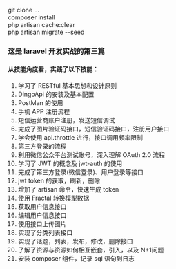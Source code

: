 git clone ...  
composer install   
php artisan cache:clear  
php artisan migrate --seed  

### 这是 laravel 开发实战的第三篇   

#### 从技能角度看，实践了以下技能： 
1. 学习了 RESTful 基本思想和设计原则  
2. DingoApi 的安装及基本配置  
3. PostMan 的使用  
4. 手机 APP 注册流程
5. 短信运营商账户注册，发送短信调试
6. 完成了图片验证码接口，短信验证码接口，注册用户接口
7. 学会使用 api.throttle 进行，接口调用频率限制
8. 第三方登录的流程
9. 利用微信公众平台测试账号，深入理解 OAuth 2.0 流程
10. 学习了 JWT 的概念及 jwt-auth 的使用
11. 完成了第三方登录(微信登录)、用户登录等接口
12. jwt token 的获取，刷新，删除  
13. 增加了 artisan 命令，快速生成 token  
14. 使用 Fractal 转换模型数据
15. 获取用户信息接口  
16. 编辑用户信息接口  
17. 使用接口上传图片  
18. 实现了分类列表接口
19. 实现了话题，列表，发布，修改，删除接口
20. 了解了资源与资源如何相互嵌套，引入，以及 N+1问题
21. 安装 composer 组件，记录 sql 语句到日志


